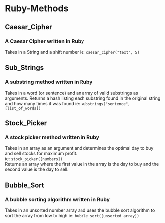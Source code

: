 # Ruby-Methods

## Caesar_Cipher
### A Caesar Cipher written in Ruby
Takes in a String and a shift number ie: `caesar_cipher("text", 5)`

## Sub_Strings
### A substring method written in Ruby
Takes in a word (or sentence) and an array of valid substrings as arguments. Returns a hash listing each substring found in the original string and how many times it was found ie: `substrings("sentence", [list_of_words])`

## Stock_Picker
### A stock picker method written in Ruby
Takes in an array as an argument and determines the optimal day to buy and sell stocks for maximum profit. <br>
ie: `stock_picker([numbers])`<br>
Returns an array where the first value in the array is the day to buy and the second value is the day to sell. 

## Bubble_Sort
### A bubble sorting algorithm written in Ruby
Takes in an unsorted number array and uses the bubble sort algorithm to sort the array from low to high ie: `bubble_sort([unsorted_array])`
